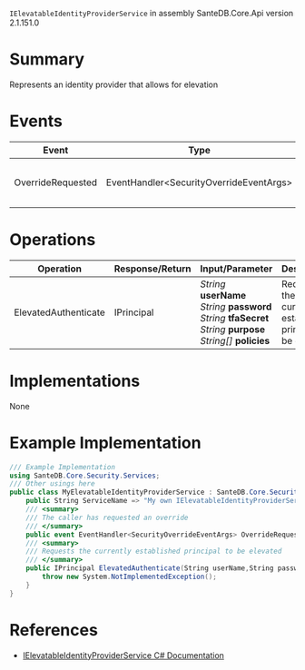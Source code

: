 `IElevatableIdentityProviderService` in assembly SanteDB.Core.Api version 2.1.151.0

# Summary
Represents an identity provider that allows for elevation

# Events

|Event|Type|Description|
|-|-|-|
|OverrideRequested|EventHandler&lt;SecurityOverrideEventArgs>|The caller has requested an override|

# Operations

|Operation|Response/Return|Input/Parameter|Description|
|-|-|-|-|
|ElevatedAuthenticate|IPrincipal|*String* **userName**<br/>*String* **password**<br/>*String* **tfaSecret**<br/>*String* **purpose**<br/>*String[]* **policies**|Requests the currently established principal to be elevated|

# Implementations

None

# Example Implementation
```csharp
/// Example Implementation
using SanteDB.Core.Security.Services;
/// Other usings here
public class MyElevatableIdentityProviderService : SanteDB.Core.Security.Services.IElevatableIdentityProviderService { 
	public String ServiceName => "My own IElevatableIdentityProviderService service";
	/// <summary>
	/// The caller has requested an override
	/// </summary>
	public event EventHandler<SecurityOverrideEventArgs> OverrideRequested;
	/// <summary>
	/// Requests the currently established principal to be elevated
	/// </summary>
	public IPrincipal ElevatedAuthenticate(String userName,String password,String tfaSecret,String purpose,String[] policies){
		throw new System.NotImplementedException();
	}
}
```

# References

* [IElevatableIdentityProviderService C# Documentation](http://santesuite.org/assets/doc/net/html/T_SanteDB_Core_Security_Services_IElevatableIdentityProviderService.htm)
